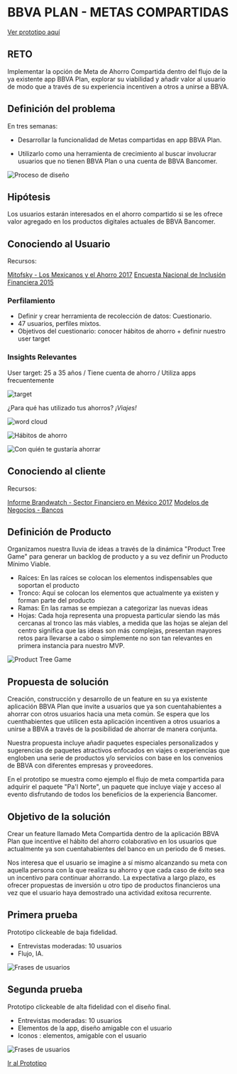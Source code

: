 # BBVA PLAN - METAS COMPARTIDAS
 [Ver prototipo aquí](https://app.atomic.io/d/6iUXfnGP3yvr)

## RETO

Implementar la opción de Meta de Ahorro Compartida dentro del flujo de la ya existente app BBVA Plan, explorar su viabilidad y añadir valor al usuario de modo que a través de su experiencia incentiven a otros a unirse a BBVA. 

## Definición del problema

En tres semanas:

* Desarrollar la funcionalidad de Metas compartidas en app BBVA Plan. 

* Utilizarlo como una herramienta de crecimiento al buscar involucrar usuarios que no tienen BBVA Plan o una cuenta de BBVA Bancomer.

![Proceso de diseño](./assets/images/proceso-de-diseno-bbva.png)

## Hipótesis

Los usuarios estarán interesados en el ahorro compartido si se les ofrece valor agregado en los productos digitales actuales de BBVA Bancomer.

## Conociendo al Usuario

Recursos:

[Mitofsky - Los Mexicanos y el Ahorro 2017](http://consulta.mx/index.php/estudios-e-investigaciones/mexico-opina/item/954-los-mexicanos-y-el-ahorro)
[Encuesta Nacional de Inclusión Financiera 2015](http://www.cnbv.gob.mx/Inclusi%C3%B3n/Paginas/Encuestas.aspx)


### Perfilamiento

* Definir y crear herramienta de recolección de datos: Cuestionario.
* 47 usuarios, perfiles mixtos.
* Objetivos del cuestionario: conocer hábitos de ahorro + definir nuestro user target

### Insights Relevantes

User target:
25 a 35 años / Tiene cuenta de ahorro / Utiliza apps frecuentemente

![target](./assets/images/hombrestarget-ANIMATION.gif)

¿Para qué has utilizado tus ahorros?
*¡Viajes!*

![word cloud](./assets/images/wordcloud.png)

![Hábitos de ahorro](./assets/images/viajesh11-ANIMATION.gif)

![Con quién te gustaría ahorrar](./assets/images/quien1-ANIMATION.gif)

## Conociendo al cliente

Recursos:

[Informe Brandwatch - Sector Financiero en México 2017](https://www.brandwatch.com/es/reports/informe-brandwatch-sector-financiero-en-mexico/)
[Modelos de Negocios - Bancos](./assets/resources/modelos_de_negocio_bancos.pdf)


## Definición de Producto

Organizamos nuestra lluvia de ideas a través de la dinámica "Product Tree Game" para generar un backlog de producto y a su vez definir un Producto Mínimo Viable.

* Raíces: En las raíces se colocan los elementos indispensables que soportan el producto
* Tronco: Aquí se colocan los elementos que actualmente ya existen y forman parte del producto
* Ramas: En las ramas se empiezan a categorizar las nuevas ideas
* Hojas: Cada hoja representa una propuesta particular siendo las más cercanas al tronco las más viables, a medida que las hojas se alejan del centro significa que las ideas son más complejas, presentan mayores retos para llevarse a cabo o simplemente no son tan relevantes en primera instancia para nuestro MVP. 

![Product Tree Game](./assets/images/IMG-20180403-WA0009.jpg)


## Propuesta de solución

Creación, construcción y desarrollo de un feature en su ya existente aplicación BBVA Plan que invite a usuarios que ya son cuentahabientes a ahorrar con otros usuarios hacia una meta común. Se espera que los cuenthabientes que utilicen esta aplicación incentiven a otros usuarios a unirse a BBVA  a través de la posibilidad de ahorrar de manera conjunta.

Nuestra propuesta incluye añadir paquetes especiales personalizados y sugerencias de paquetes atractivos enfocados en viajes o experiencias que engloben una serie de productos y/o servicios con base en los convenios de BBVA con diferentes empresas y proveedores. 

En el prototipo se muestra como ejemplo el flujo de meta compartida para adquirir el paquete "Pa'l Norte", un paquete que incluye viaje y acceso al evento disfrutando de todos los beneficios de la experiencia Bancomer. 


## Objetivo de la solución

Crear un feature llamado Meta Compartida dentro de la aplicación BBVA Plan que incentive el hábito del ahorro colaborativo en los usuarios que actualmente ya son cuentahabientes del banco en un periodo de 6 meses.

Nos interesa que el usuario se imagine a sí mismo alcanzando su meta con aquella persona con la que realiza su ahorro y que cada caso de éxito sea un incentivo para continuar ahorrando. La expectativa a largo plazo, es ofrecer propuestas de inversión u otro tipo de productos financieros una vez que el usuario haya demostrado una actividad exitosa recurrente.

## Primera prueba

Prototipo clickeable de baja fidelidad.

* Entrevistas moderadas: 10 usuarios
* Flujo, IA.

![Frases de usuarios](./assets/images/quotes-2.png)

## Segunda prueba

Prototipo clickeable de alta fidelidad con el diseño final.

* Entrevistas moderadas: 10 usuarios
* Elementos de la app, diseño amigable con el usuario
* Iconos : elementos, amigable con el usuario

![Frases de usuarios](./assets/images/quotes-1.png)

[Ir al Prototipo](https://app.atomic.io/d/6iUXfnGP3yvr)




